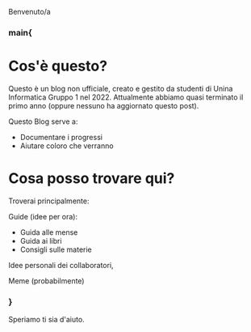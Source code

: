 Benvenuto/a

### main{

# Cos'è questo?
Questo è un blog non ufficiale, creato e gestito da studenti di Unina Informatica Gruppo 1 nel 2022.
Attualmente abbiamo quasi terminato il primo anno (oppure nessuno ha aggiornato questo post).

Questo Blog serve a:
  - Documentare i progressi
  - Aiutare coloro che verranno

# Cosa posso trovare qui?
Troverai principalmente:

Guide  (idee per ora):
- Guida alle mense
- Guida ai libri
- Consigli sulle materie

Idee personali dei collaboratori,

Meme (probabilmente)

### }

Speriamo ti sia d'aiuto.
